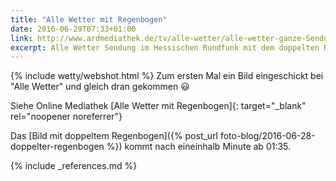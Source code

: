 ```yaml
---
title: "Alle Wetter mit Regenbogen"
date: 2016-06-29T07:33+01:00
link: http://www.ardmediathek.de/tv/alle-wetter/alle-wetter-ganze-Sendung/hr-fernsehen/Video?bcastId=3350202&documentId=36252468
excerpt: Alle Wetter Sendung im Hessischen Rundfunk mit dem doppelten Regenbogen Bild von Thomas Wetterer.
---
```

{% include wetty/webshot.html %} Zum ersten Mal ein Bild eingeschickt bei "Alle Wetter" und gleich dran gekommen :smiley: 

Siehe Online Mediathek [Alle Wetter mit Regenbogen]{: target="_blank" rel="noopener noreferrer"} 

Das [Bild mit doppeltem Regenbogen]({% post_url foto-blog/2016-06-28-doppelter-regenbogen %}) kommt nach eineinhalb Minute ab 01:35.

{% include _references.md %}
